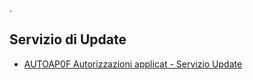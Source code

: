 .
## Servizio di Update
- [AUTOAP0F Autorizzazioni applicat - Servizio Update](Sorgenti/DOC/OJ/PGM/AUTOAP0F)
